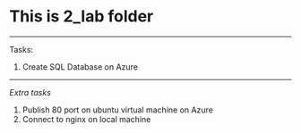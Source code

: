 # This is 2_lab folder
___
Tasks:
<ol>
<li>Create SQL Database on Azure</li>

</ol>

___

*Extra tasks*
<ol>
<li>Publish 80 port on ubuntu virtual machine on Azure</li>
<li>Connect to nginx on local machine</li>
</ol>
